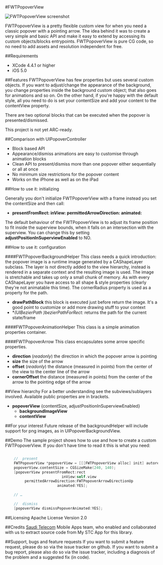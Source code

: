 #FWTPopoverView![FWTPopoverView screenshot](http://grab.by/hc1q)FWTPopoverView is a pretty flexible custom view for when you need a classic popover with a pointing arrow. The idea behind it was to create a very simple and basic API and make it easy to extend by accessing its custom objects/blocks entrypoints. FWTPopoverView is pure CG code, so no need to add assets and resolution independent for free.##Requirements* XCode 4.4.1 or higher* iOS 5.0##FeaturesFWTPopoverView has few properties but uses several custom objects.If you want to adjust/change the appearance of the background, you change properties inside the background custom object; that also goes for animations and so on.On the other hand, if you're happy with the default style, all you need to do is set your contentSize and add your content to the contentView property.There are two optional blocks that can be executed when the popover is presented/dismissed. This project is not yet ARC-ready.##Comparison with UIPopoverController* Block based API* Appearance/dismiss animations are easy to customise through animation blocks* Clean API to present/dismiss more than one popover either sequentially or all at once* No minimum size restrictions for the popover content* Works on the iPhone as well as on the iPad##How to use it: initializingGenerally you don't initialize FWTPopoverView with a frame instead you set the contentSize and then call:* **presentFromRect: inView: permittedArrowDirection: animated:**The default behaviour of the FWTPopoverView is to adjust its frame position to fit inside the superview bounds, when it falls on an intersection with the superview. You can change this by setting **adjustPositionInSuperviewEnabled** to NO. ##How to use it: configuration####FWTPopoverBackgroundHelper This class needs a quick introduction: the popover image is a runtime image generated by a CAShapeLayer subclass. The layer is not directly added to the view hierarchy, instead is rendered in a separate context and the resulting image is used. The image is stretchable and takes up only a small chunk of memory.As with every CAShapeLayer you have access to all shape & style properties (clearly they're not animatable this time). The cornerRadius property is used as a property for the path. * **drawPathBlock** this block is executed just before return the image. It's a good point to customize or add more drawing stuff to your context * **(UIBezierPath *)bezierPathForRect:** returns the path for the current state/frame####FWTPopoverAnimationHelperThis class is a simple animation properties container.  ####FWTPopoverArrow This class encapsulates some arrow specific properties. * **direction** (*readonly*) the direction in which the popover arrow is pointing* **size** the size of the arrow* **offset** (*readonly*) the distance (measured in points) from the center of the view to the center line of the arrow* **cornerOffset** the distance (measured in points) from the center of the arrow to the pointing edge of the arrow##View hierarchyFor a better understanding see the subviews/sublayers involved. Available public properties are in brackets.- **popoverView** {contentSize, adjustPositionInSuperviewEnabled}    - **backgroundImageView**	- **contentView** ##For your interestFuture release of the backgroundHelper will include support for png images, as in UIPopoverBackgroundView.##DemoThe sample project shows how to use and how to create a custom FWTPopoverView.If you don't have time to read it this is what you need:``` objective-c	//	present	FWTPopoverView *popoverView = [[[FWTPopoverView alloc] init] autorelease];	popoverView.contentSize = CGSizeMake(240, 140);    [popoverView presentFromRect:rect                          inView:self.view         permittedArrowDirection:FWTPopoverArrowDirectionUp                        animated:YES];                            // …        //	dismiss    [popoverView dismissPopoverAnimated:YES];```##LicensingApache License Version 2.0##Credits[Saudi Telecom](http://www.stc.com.sa) Mobile Apps team, who enabled and collaborated with us to extract source code from My STC App for this library.##Support, bugs and feature requestsIf you want to submit a feature request, please do so via the issue tracker on github.If you want to submit a bug report, please also do so via the issue tracker, including a diagnosis of the problem and a suggested fix (in code).